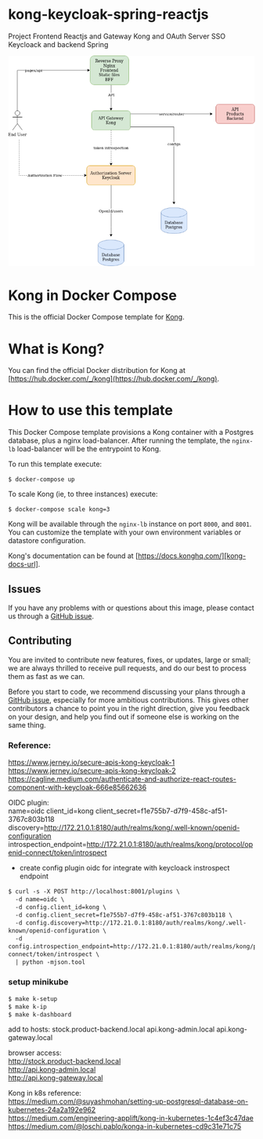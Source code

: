 # kong-keycloak-spring-reactjs
Project Frontend Reactjs and Gateway Kong and OAuth Server SSO Keycloack and backend Spring

![architecture](https://github.com/rfaguiar/kong-keycloak-spring-reactjs/blob/master/kong-keycloak-secure-api-web-app.png?raw=true)

# Kong in Docker Compose

This is the official Docker Compose template for [Kong][kong-site-url].

# What is Kong?

You can find the official Docker distribution for Kong at [https://hub.docker.com/_/kong](https://hub.docker.com/_/kong).

# How to use this template

This Docker Compose template provisions a Kong container with a Postgres database, plus a nginx load-balancer. After running the template, the `nginx-lb` load-balancer will be the entrypoint to Kong.

To run this template execute:

```shell
$ docker-compose up
```

To scale Kong (ie, to three instances) execute:

```shell
$ docker-compose scale kong=3
```

Kong will be available through the `nginx-lb` instance on port `8000`, and `8001`. You can customize the template with your own environment variables or datastore configuration.

Kong's documentation can be found at [https://docs.konghq.com/][kong-docs-url].

## Issues

If you have any problems with or questions about this image, please contact us through a [GitHub issue][github-new-issue].

## Contributing

You are invited to contribute new features, fixes, or updates, large or small; we are always thrilled to receive pull requests, and do our best to process them as fast as we can.

Before you start to code, we recommend discussing your plans through a [GitHub issue][github-new-issue], especially for more ambitious contributions. This gives other contributors a chance to point you in the right direction, give you feedback on your design, and help you find out if someone else is working on the same thing.

[kong-site-url]: https://konghq.com/
[kong-docs-url]: https://docs.konghq.com/
[github-new-issue]: https://github.com/Kong/docker-kong/issues/new

### Reference: 
https://www.jerney.io/secure-apis-kong-keycloak-1  
https://www.jerney.io/secure-apis-kong-keycloak-2  
https://cagline.medium.com/authenticate-and-authorize-react-routes-component-with-keycloak-666e85662636  

OIDC plugin:  
name=oidc 
client_id=kong 
client_secret=f1e755b7-d7f9-458c-af51-3767c803b118  
discovery=http://172.21.0.1:8180/auth/realms/kong/.well-known/openid-configuration  
introspection_endpoint=http://172.21.0.1:8180/auth/realms/kong/protocol/openid-connect/token/introspect  

* create config plugin oidc for integrate with keycloack instrospect endpoint  
``` shell
$ curl -s -X POST http://localhost:8001/plugins \
  -d name=oidc \
  -d config.client_id=kong \
  -d config.client_secret=f1e755b7-d7f9-458c-af51-3767c803b118 \
  -d config.discovery=http://172.21.0.1:8180/auth/realms/kong/.well-known/openid-configuration \
  -d config.introspection_endpoint=http://172.21.0.1:8180/auth/realms/kong/protocol/openid-connect/token/introspect \
  | python -mjson.tool  
```

### setup minikube  
``` shell
$ make k-setup  
$ make k-ip
$ make k-dashboard
```
add to hosts:
<minikube ip> stock.product-backend.local api.kong-admin.local api.kong-gateway.local

browser access:  
http://stock.product-backend.local  
http://api.kong-admin.local  
http://api.kong-gateway.local  

Kong in k8s reference:  
https://medium.com/@suyashmohan/setting-up-postgresql-database-on-kubernetes-24a2a192e962  
https://medium.com/engineering-applift/kong-in-kubernetes-1c4ef3c47dae  
https://medium.com/@loschi.pablo/konga-in-kubernetes-cd9c31e71c75  